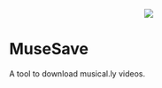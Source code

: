 <p align="center">
  <img src="https://user-images.githubusercontent.com/27065646/36114512-7f36ce56-1030-11e8-9d97-f9145516ce6a.png">
</p>


# MuseSave

A tool to download musical.ly videos.
